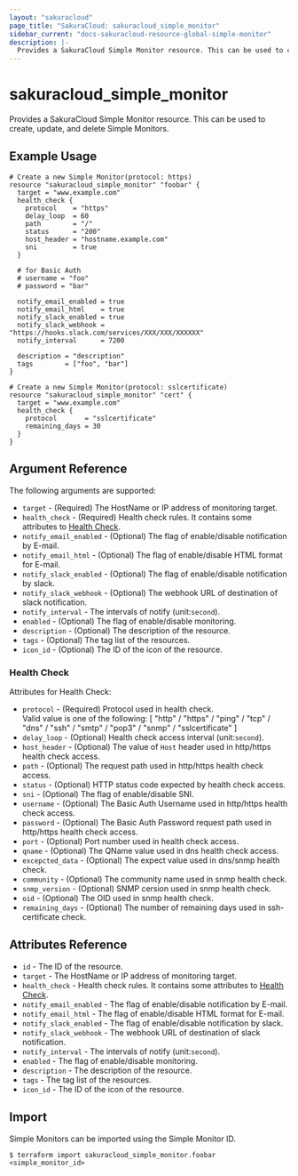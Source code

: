 ```yaml
---
layout: "sakuracloud"
page_title: "SakuraCloud: sakuracloud_simple_monitor"
sidebar_current: "docs-sakuracloud-resource-global-simple-monitor"
description: |-
  Provides a SakuraCloud Simple Monitor resource. This can be used to create, update, and delete Simple Monitors.
---
```


# sakuracloud\_simple\_monitor

Provides a SakuraCloud Simple Monitor resource. This can be used to create, update, and delete Simple Monitors.

## Example Usage

```hcl
# Create a new Simple Monitor(protocol: https)
resource "sakuracloud_simple_monitor" "foobar" {
  target = "www.example.com"
  health_check {
    protocol    = "https"
    delay_loop  = 60
    path        = "/"
    status      = "200"
    host_header = "hostname.example.com"
    sni         = true
  }

  # for Basic Auth
  # username = "foo"
  # password = "bar"

  notify_email_enabled = true
  notify_email_html    = true
  notify_slack_enabled = true
  notify_slack_webhook = "https://hooks.slack.com/services/XXX/XXX/XXXXXX"
  notify_interval      = 7200

  description = "description"
  tags        = ["foo", "bar"]
}

# Create a new Simple Monitor(protocol: sslcertificate)
resource "sakuracloud_simple_monitor" "cert" {
  target = "www.example.com"
  health_check {
    protocol       = "sslcertificate"
    remaining_days = 30
  }
}

```

## Argument Reference

The following arguments are supported:

* `target` - (Required) The HostName or IP address of monitoring target.
* `health_check` - (Required) Health check rules. It contains some attributes to [Health Check](#health-check).
* `notify_email_enabled` - (Optional) The flag of enable/disable notification by E-mail.
* `notify_email_html` - (Optional) The flag of enable/disable HTML format for E-mail.
* `notify_slack_enabled` - (Optional) The flag of enable/disable notification by slack.
* `notify_slack_webhook` - (Optional) The webhook URL of destination of slack notification.
* `notify_interval` - The intervals of notify (unit:`second`).  
* `enabled` - (Optional) The flag of enable/disable monitoring.
* `description` - (Optional) The description of the resource.
* `tags` - (Optional) The tag list of the resources.
* `icon_id` - (Optional) The ID of the icon of the resource.

### Health Check

Attributes for Health Check:

* `protocol` - (Required) Protocol used in health check.  
Valid value is one of the following: [ "http" / "https" / "ping" / "tcp" / "dns" / "ssh" / "smtp" / "pop3" / "snmp" / "sslcertificate" ]
* `delay_loop` - (Optional) Health check access interval (unit:`second`). 
* `host_header` - (Optional) The value of `Host` header used in http/https health check access.
* `path` - (Optional) The request path used in http/https health check access.
* `status` - (Optional) HTTP status code expected by health check access.
* `sni` - (Optional) The flag of enable/disable SNI.
* `username` - (Optional) The Basic Auth Username used in http/https health check access.
* `password` - (Optional) The Basic Auth Password request path used in http/https health check access.
* `port` - (Optional) Port number used in health check access.
* `qname` - (Optional) The QName value used in dns health check access.
* `excepcted_data` - (Optional) The expect value used in dns/snmp health check.
* `community` - (Optional) The community name used in snmp health check.
* `snmp_version` - (Optional) SNMP cersion used in snmp health check.
* `oid` - (Optional) The OID used in snmp health check.
* `remaining_days` - (Optional) The number of remaining days used in ssh-certificate check.

## Attributes Reference

* `id` - The ID of the resource.
* `target` - The HostName or IP address of monitoring target.
* `health_check` - Health check rules. It contains some attributes to [Health Check](#health-check).
* `notify_email_enabled` - The flag of enable/disable notification by E-mail.
* `notify_email_html` - The flag of enable/disable HTML format for E-mail.
* `notify_slack_enabled` - The flag of enable/disable notification by slack.
* `notify_slack_webhook` - The webhook URL of destination of slack notification.
* `notify_interval` - The intervals of notify (unit:`second`).  
* `enabled` - The flag of enable/disable monitoring.
* `description` - The description of the resource.
* `tags` - The tag list of the resources.
* `icon_id` - The ID of the icon of the resource.

## Import

Simple Monitors can be imported using the Simple Monitor ID.

```
$ terraform import sakuracloud_simple_monitor.foobar <simple_monitor_id>
```
